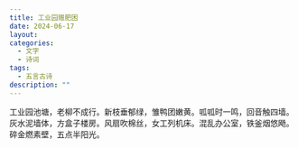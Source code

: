```yaml
---
title: 工业园赠肥困
date: 2024-06-17
layout: 
categories:
  - 文字
  - 诗词
tags:
  - 五言古诗
description: ""
---
```

工业园池塘，老柳不成行。新枝垂郁绿，雏鸭团嫩黄。呱呱时一鸣，回音触四墙。灰水泥墙体，方盒子楼房。风扇吹棉丝，女工列机床。混乱办公室，铁釜烟悠飏。碎金燃素壁，五点半阳光。